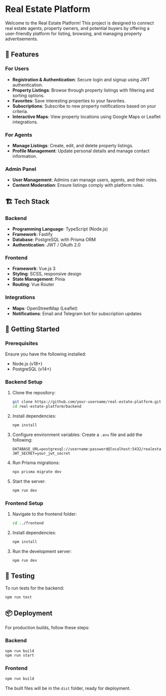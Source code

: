 # Real Estate Platform

Welcome to the Real Estate Platform! This project is designed to connect real estate agents, property owners, and potential buyers by offering a user-friendly platform for listing, browsing, and managing property advertisements.

## 🌟 Features

### For Users
- **Registration & Authentication**: Secure login and signup using JWT authentication.
- **Property Listings**: Browse through property listings with filtering and sorting options.
- **Favorites**: Save interesting properties to your favorites.
- **Subscriptions**: Subscribe to new property notifications based on your criteria.
- **Interactive Maps**: View property locations using Google Maps or Leaflet integrations.

### For Agents
- **Manage Listings**: Create, edit, and delete property listings.
- **Profile Management**: Update personal details and manage contact information.

### Admin Panel
- **User Management**: Admins can manage users, agents, and their roles.
- **Content Moderation**: Ensure listings comply with platform rules.

## 🏗️ Tech Stack

### Backend
- **Programming Language**: TypeScript (Node.js)
- **Framework**: Fastify
- **Database**: PostgreSQL with Prisma ORM
- **Authentication**: JWT / OAuth 2.0

### Frontend
- **Framework**: Vue.js 3
- **Styling**: SCSS, responsive design
- **State Management**: Pinia
- **Routing**: Vue Router

### Integrations
- **Maps**: OpenStreetMap (Leaflet)
- **Notifications**: Email and Telegram bot for subscription updates

## 🚀 Getting Started

### Prerequisites
Ensure you have the following installed:
- Node.js (v18+)
- PostgreSQL (v14+)

### Backend Setup

1. Clone the repository:
   ```bash
   git clone https://github.com/your-username/real-estate-platform.git
   cd real-estate-platform/backend
   ```

2. Install dependencies:
   ```bash
   npm install
   ```

3. Configure environment variables:
   Create a `.env` file and add the following:
   ```plaintext
   DATABASE_URL=postgresql://username:password@localhost:5432/realestate
   JWT_SECRET=your_jwt_secret
   ```

4. Run Prisma migrations:
   ```bash
   npx prisma migrate dev
   ```

5. Start the server:
   ```bash
   npm run dev
   ```

### Frontend Setup

1. Navigate to the frontend folder:
   ```bash
   cd ../frontend
   ```

2. Install dependencies:
   ```bash
   npm install
   ```

3. Run the development server:
   ```bash
   npm run dev
   ```

## 🧪 Testing

To run tests for the backend:
```bash
npm run test
```

## 📦 Deployment

For production builds, follow these steps:

### Backend
```bash
npm run build
npm run start
```

### Frontend
```bash
npm run build
```
The built files will be in the `dist` folder, ready for deployment.

